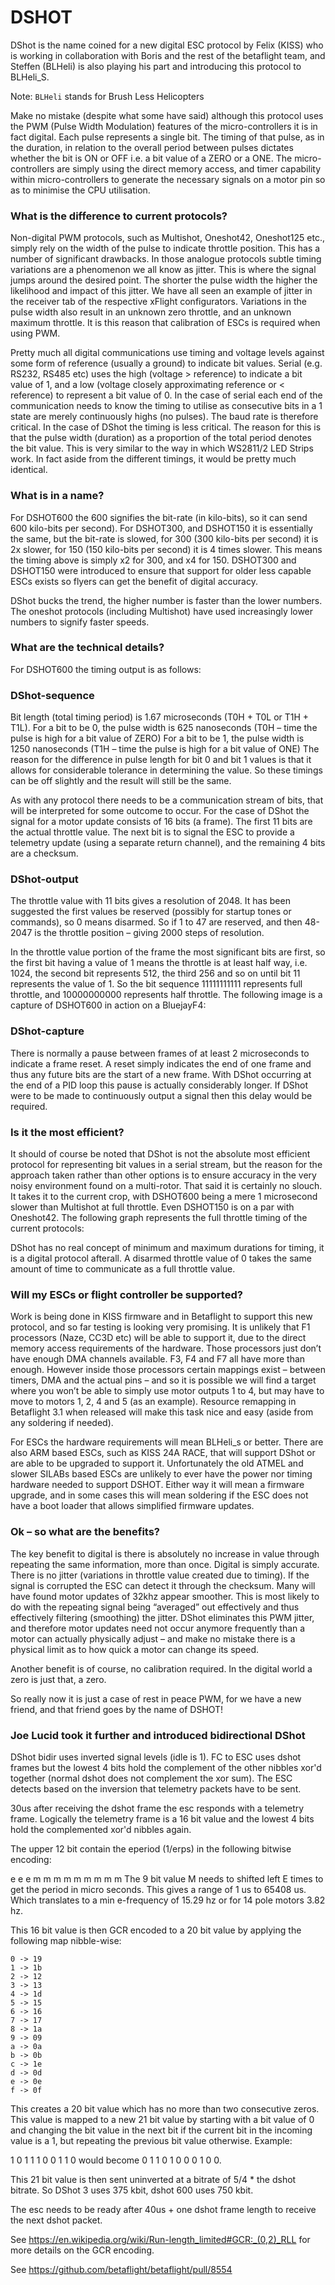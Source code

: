 # DSHOT

DShot is the name coined for a new digital ESC protocol by Felix (KISS) who is working in collaboration with Boris and the rest of the betaflight team, and Steffen (BLHeli) is also playing his part and introducing this protocol to BLHeli_S.

Note: `BLHeli` stands for Brush Less Helicopters

Make no mistake (despite what some have said) although this protocol uses the PWM (Pulse Width Modulation) features of the micro-controllers it is in fact digital. Each pulse represents a single bit. The timing of that pulse, as in the duration, in relation to the overall period between pulses dictates whether the bit is ON or OFF i.e. a bit value of a ZERO or a ONE. The micro-controllers are simply using the direct memory access, and timer capability within micro-controllers to generate the necessary signals on a motor pin so as to minimise the CPU utilisation.

### What is the difference to current protocols?

Non-digital PWM protocols, such as Multishot, Oneshot42, Oneshot125 etc., simply rely on the width of the pulse to indicate throttle position. This has a number of significant drawbacks. In those analogue protocols subtle timing variations are a phenomenon we all know as jitter. This is where the signal jumps around the desired point. The shorter the pulse width the higher the likelihood and impact of this jitter. We have all seen an example of jitter in the receiver tab of the respective xFlight configurators. Variations in the pulse width also result in an unknown zero throttle, and an unknown maximum throttle. It is this reason that calibration of ESCs is required when using PWM.

Pretty much all digital communications use timing and voltage levels against some form of reference (usually a ground) to indicate bit values. Serial (e.g. RS232, RS485 etc) uses the high (voltage > reference) to indicate a bit value of 1, and a low (voltage closely approximating reference or < reference) to represent a bit value of 0. In the case of serial each end of the communication needs to know the timing to utilise as consecutive bits in a 1 state are merely continuously highs (no pulses). The baud rate is therefore critical. In the case of DShot the timing is less critical. The reason for this is that the pulse width (duration) as a proportion of the total period denotes the bit value. This is very similar to the way in which WS2811/2 LED Strips work. In fact aside from the different timings, it would be pretty much identical.

### What is in a name?

For DSHOT600 the 600 signifies the bit-rate (in kilo-bits), so it can send 600 kilo-bits per second). For DSHOT300, and DSHOT150 it is essentially the same, but the bit-rate is slowed, for 300 (300 kilo-bits per second) it is 2x slower, for 150 (150 kilo-bits per second) it is 4 times slower. This means the timing above is simply x2 for 300, and x4 for 150. DSHOT300 and DSHOT150 were introduced to ensure that support for older less capable ESCs exists so flyers can get the benefit of digital accuracy.

DShot bucks the trend, the higher number is faster than the lower numbers. The oneshot protocols (including Multishot) have used increasingly lower numbers to signify faster speeds.

### What are the technical details?

For DSHOT600 the timing output is as follows:

### DShot-sequence

Bit length (total timing period) is 1.67 microseconds (T0H + T0L or T1H + T1L).
For a bit to be 0, the pulse width is 625 nanoseconds (T0H – time the pulse is high for a bit value of ZERO)
For a bit to be 1, the pulse width is 1250 nanoseconds (T1H – time the pulse is high for a bit value of ONE)
The reason for the difference in pulse length for bit 0 and bit 1 values is that it allows for considerable tolerance in determining the value. So these timings can be off slightly and the result will still be the same.

As with any protocol there needs to be a communication stream of bits, that will be interpreted for some outcome to occur. For the case of DShot the signal for a motor update consists of 16 bits (a frame). The first 11 bits are the actual throttle value. The next bit is to signal the ESC to provide a telemetry update (using a separate return channel), and the remaining 4 bits are a checksum.

### DShot-output

The throttle value with 11 bits gives a resolution of 2048. It has been suggested the first values be reserved (possibly for startup tones or commands), so 0 means disarmed. So if 1 to 47 are reserved, and then 48-2047 is the throttle position – giving 2000 steps of resolution.

In the throttle value portion of the frame the most significant bits are first, so the first bit having a value of 1 means the throttle is at least half way, i.e. 1024, the second bit represents 512, the third 256 and so on until bit 11 represents the value of 1. So the bit sequence 11111111111 represents full throttle, and 10000000000 represents half throttle. The following image is a capture of DSHOT600 in action on a BluejayF4:

### DShot-capture

There is normally a pause between frames of at least 2 microseconds to indicate a frame reset. A reset simply indicates the end of one frame and thus any future bits are the start of a new frame. With DShot occurring at the end of a PID loop this pause is actually considerably longer. If DShot were to be made to continuously output a signal then this delay would be required.

### Is it the most efficient?

It should of course be noted that DShot is not the absolute most efficient protocol for representing bit values in a serial stream, but the reason for the approach taken rather than other options is to ensure accuracy in the very noisy environment found on a multi-rotor. That said it is certainly no slouch. It takes it to the current crop, with DSHOT600 being a mere 1 microsecond slower than Multishot at full throttle. Even DSHOT150 is on a par with Oneshot42. The following graph represents the full throttle timing of the current protocols:

DShot has no real concept of minimum and maximum durations for timing, it is a digital protocol afterall. A disarmed throttle value of 0 takes the same amount of time to communicate as a full throttle value.

### Will my ESCs or flight controller be supported?

Work is being done in KISS firmware and in Betaflight to support this new protocol, and so far testing is looking very promising. It is unlikely that F1 processors (Naze, CC3D etc) will be able to support it, due to the direct memory access requirements of the hardware. Those processors just don’t have enough DMA channels available. F3, F4 and F7 all have more than enough. However inside those processors certain mappings exist – between timers, DMA and the actual pins – and so it is possible we will find a target where you won’t be able to simply use motor outputs 1 to 4, but may have to move to motors 1, 2, 4 and 5 (as an example). Resource remapping in Betaflight 3.1 when released will make this task nice and easy (aside from any soldering if needed).

For ESCs the hardware requirements will mean BLHeli_s or better. There are also ARM based ESCs, such as KISS 24A RACE, that will support DShot or are able to be upgraded to support it. Unfortunately the old ATMEL and slower SILABs based ESCs are unlikely to ever have the power nor timing hardware needed to support DSHOT. Either way it will mean a firmware upgrade, and in some cases this will mean soldering if the ESC does not have a boot loader that allows simplified firmware updates.

### Ok – so what are the benefits?

The key benefit to digital is there is absolutely no increase in value through repeating the same information, more than once. Digital is simply accurate. There is no jitter (variations in throttle value created due to timing). If the signal is corrupted the ESC can detect it through the checksum. Many will have found motor updates of 32khz appear smoother. This is most likely to do with the repeating signal being “averaged” out effectively and thus effectively filtering (smoothing) the jitter. DShot eliminates this PWM jitter, and therefore motor updates need not occur anymore frequently than a motor can actually physically adjust – and make no mistake there is a physical limit as to how quick a motor can change its speed.

Another benefit is of course, no calibration required. In the digital world a zero is just that, a zero.

So really now it is just a case of rest in peace PWM, for we have a new friend, and that friend goes by the name of DSHOT!

### Joe Lucid took it further and introduced bidirectional DShot

DShot bidir uses inverted signal levels (idle is 1). FC to ESC uses dshot frames but the lowest 4 bits hold the complement of the other nibbles xor'd together (normal dshot does not complement the xor sum). The ESC detects based on the inversion that telemetry packets have to be sent.

30us after receiving the dshot frame the esc responds with a telemetry frame. Logically the telemetry frame is a 16 bit value and the lowest 4 bits hold the complemented xor'd nibbles again.

The upper 12 bit contain the eperiod (1/erps) in the following bitwise encoding:

e e e m m m m m m m m m
The 9 bit value M needs to shifted left E times to get the period in micro seconds. This gives a range of 1 us to 65408 us. Which translates to a min e-frequency of 15.29 hz or for 14 pole motors 3.82 hz.

This 16 bit value is then GCR encoded to a 20 bit value by applying the following map nibble-wise:

```
0 -> 19
1 -> 1b
2 -> 12
3 -> 13
4 -> 1d
5 -> 15
6 -> 16
7 -> 17
8 -> 1a
9 -> 09
a -> 0a
b -> 0b
c -> 1e
d -> 0d
e -> 0e
f -> 0f
```

This creates a 20 bit value which has no more than two consecutive zeros. This value is mapped to a new 21 bit value by starting with a bit value of 0 and changing the bit value in the next bit if the current bit in the incoming value is a 1, but repeating the previous bit value otherwise. Example:

1 0 1 1 1 0 0 1 1 0 would become 0 1 1 0 1 0 0 0 1 0 0.

This 21 bit value is then sent uninverted at a bitrate of 5/4 \* the dshot bitrate. So DShot 3 uses 375 kbit, dshot 600 uses 750 kbit.

The esc needs to be ready after 40us + one dshot frame length to receive the next dshot packet.

See https://en.wikipedia.org/wiki/Run-length_limited#GCR:_(0,2)_RLL for more details on the GCR encoding.

See https://github.com/betaflight/betaflight/pull/8554
